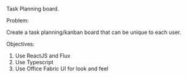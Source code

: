 Task Planning board.

Problem:

Create a task planning/kanban board that can be unique to each user.

Objectives:

1. Use ReactJS and Flux
2. Use Typescript
3. Use Office Fabric UI for look and feel
